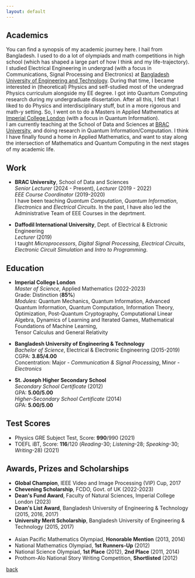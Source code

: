 ```yaml
---
layout: default
---
```

## Academics
You can find a synopsis of my academic journey here. I hail from Bangladesh. I used to do a lot of olympiads and math competitions in high school (which has shaped a large part of how I think and my life-trajectory). I studied Electrical Engineering in undergrad (with a focus in Communications, Signal Processing and Electronics) at [Bangladesh University of Engineering and Technology](https://www.buet.ac.bd/). During that time, I became interested in (theoretical) Physics and self-studied most of the undergrad Physics curriculum alongside my EE degree. I got into Quantum Computing research during my undergraduate dissertation. After all this, I felt that I liked to do Physics and interdisciplinary stuff, but in a more rigorous and math-y setting. So, I went on to do a Masters in Applied Mathematics at [Imperial College London](https://www.imperial.ac.uk/) (with a focus in Quantum Information).\
I am currently teaching at the School of Data and Sciences at [BRAC University](https://www.bracu.ac.bd/), and doing research in Quantum Information/Computation. I think I have finally found a home in Applied Mathematics, and want to stay along the intersection of Mathematics and Quantum Computing in the next stages of my academic life. 

## Work
- **BRAC University**, School of Data and Sciences\
  _Senior Lecturer_ (2024 - Present), _Lecturer_ (2019 - 2022)\
  _EEE Course Coordinator_ (2019-2020)\
  I have been teaching _Quantum Computation_, _Quantum Information_, _Electronics_ and _Electrical Circuits_. In the past, I have also led the Administrative Team of EEE Courses in the deprtment. 
  
- **Daffodil International University**, Dept. of Electrical & Elctronic Engineering\
  _Lecturer_ (2019)\
  I taught _Microprocessors_, _Digital Signal Processing_, _Electrical Circuits_, _Electronic Circuit Simulation_ and _Intro to Programming_. 


## Education

- **Imperial College London**\
  *Master of Science*, Applied Mathematics (2022-2023)\
  Grade: Distinction (**85%**)\
  *Modules:* Quantum Mechanics, Quantum Information, Advanced Quantum Information, Quantum Computation, Information Theory, \
             Optimization, Post-Quantum Cryptography, Computational Linear Algebra, Dynamics of Learning and Iterated Games, Mathematical Foundations of Machine Learning,\
             Tensor Calculus and General Relativity

- **Bangladesh University of Engineering & Technology**\
  *Bachelor of Science*, Electrical & Electronic Engineering (2015-2019)\
  CGPA: **3.85/4.00**\
  Concentration: Major - _Communication & Signal Processing_, Minor - _Electronics_

- **St. Joseph Higher Secondary School**\
  *Secondary School Certificate* (2012)\
  GPA: **5.00/5.00**\
  *Higher-Secondary School Certificate* (2014)\
  GPA: **5.00/5.00**

## Test Scores
  - Physics GRE Subject Test, Score: **990**/990 (2021)
  - TOEFL iBT, Score: **116**/120 (_Reading_-30; _Listening_-28; _Speaking_-30; _Writing_-28) (2021)

## Awards, Prizes and Scholarships
  - **Global Champion**, IEEE Video and Image Processing (VIP) Cup, 2017
  - **Chevening Scholarship**, FCDO, Govt. of UK (2022-2023)
  - **Dean's Fund Award**, Faculty of Natural Sciences, Imperial College London (2023)
  - **Dean's List Award**, Bangladesh University of Engineering & Technology (2015, 2016, 2017)
  - **University Merit Scholarship**, Bangladesh University of Engineering & Technology (2015, 2017)\
    <br>
  - Asian Pacific Mathematics Olympiad, **Honorable Mention** (2013, 2014)
  - National Mathematics Olympiad, **1st Runners-Up** (2012)
  - National Science Olympiad, **1st Place** (2012), **2nd Place** (2011, 2014)
  - Prothom-Alo National Story Writing Competition, **Shortlisted** (2012) 


[back](./)
